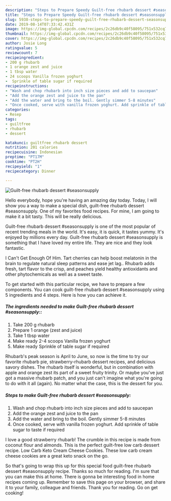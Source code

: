 ```yaml
---
description: "Steps to Prepare Speedy Guilt-free rhubarb dessert #seasonsupply"
title: "Steps to Prepare Speedy Guilt-free rhubarb dessert #seasonsupply"
slug: 5938-steps-to-prepare-speedy-guilt-free-rhubarb-dessert-seasonsupply
date: 2019-08-14T07:33:42.431Z
image: https://img-global.cpcdn.com/recipes/2c26db9c40f58095/751x532cq70/guilt-free-rhubarb-dessert-seasonsupply-recipe-main-photo.jpg
thumbnail: https://img-global.cpcdn.com/recipes/2c26db9c40f58095/751x532cq70/guilt-free-rhubarb-dessert-seasonsupply-recipe-main-photo.jpg
cover: https://img-global.cpcdn.com/recipes/2c26db9c40f58095/751x532cq70/guilt-free-rhubarb-dessert-seasonsupply-recipe-main-photo.jpg
author: Josie Long
ratingvalue: 5
reviewcount: 7
recipeingredient:
- 200 g rhubarb
- 1 orange zest and juice
- 1 tbsp water
- 24 scoops Vanilla frozen yoghurt
-  Sprinkle of table sugar if required
recipeinstructions:
- "Wash and chop rhubarb into inch size pieces and add to saucepan"
- "Add the orange zest and juice to the pan"
- "Add the water and bring to the boil. Gently simmer 5-8 minutes"
- "Once cooked, serve with vanilla frozen yoghurt. Add sprinkle of table sugar to taste if required"
categories:
- Resep
tags:
- guiltfree
- rhubarb
- dessert

katakunci: guiltfree rhubarb dessert
nutrition: 201 calories
recipecuisine: Indonesian
preptime: "PT17M"
cooktime: "PT2H"
recipeyield: "1"
recipecategory: Dinner

---
```



![Guilt-free rhubarb dessert #seasonsupply](https://img-global.cpcdn.com/recipes/2c26db9c40f58095/751x532cq70/guilt-free-rhubarb-dessert-seasonsupply-recipe-main-photo.jpg)

Hello everybody, hope you're having an amazing day today. Today, I will show you a way to make a special dish, guilt-free rhubarb dessert #seasonsupply. One of my favorites food recipes. For mine, I am going to make it a bit tasty. This will be really delicious.

Guilt-free rhubarb dessert #seasonsupply is one of the most popular of recent trending meals in the world. It's easy, it is quick, it tastes yummy. It's enjoyed by millions every day. Guilt-free rhubarb dessert #seasonsupply is something that I have loved my entire life. They are nice and they look fantastic.

I Can&#39;t Get Enough Of Him. Tart cherries can help boost melatonin in the brain to regulate natural sleep patterns and ease jet lag.. Rhubarb adds fresh, tart flavor to the crisp, and peaches yield healthy antioxidants and other phytochemicals as well as a sweet taste.


To get started with this particular recipe, we have to prepare a few components. You can cook guilt-free rhubarb dessert #seasonsupply using 5 ingredients and 4 steps. Here is how you can achieve it.

##### The ingredients needed to make Guilt-free rhubarb dessert #seasonsupply::

1. Take 200 g rhubarb
1. Prepare 1 orange (zest and juice)
1. Take 1 tbsp water
1. Make ready 2-4 scoops Vanilla frozen yoghurt
1. Make ready  Sprinkle of table sugar if required


Rhubarb&#39;s peak season is April to June, so now is the time to try our favorite rhubarb pie, strawberry-rhubarb dessert recipes, and delicious savory dishes. The rhubarb itself is wonderful, but in combination with apple and orange zest its part of a sweet fruity trinity. Or maybe you&#39;ve just got a massive rhubarb patch, and you just can&#39;t imagine what you&#39;re going to do with it all (again). No matter what the case, this is the dessert for you. 

##### Steps to make Guilt-free rhubarb dessert #seasonsupply:

1. Wash and chop rhubarb into inch size pieces and add to saucepan
1. Add the orange zest and juice to the pan
1. Add the water and bring to the boil. Gently simmer 5-8 minutes
1. Once cooked, serve with vanilla frozen yoghurt. Add sprinkle of table sugar to taste if required


I love a good strawberry rhubarb! The crumble in this recipe is made from coconut flour and almonds. This is the perfect guilt-free low carb dessert recipe. Low Carb Keto Cream Cheese Cookies. These low carb cream cheese cookies are a great keto snack on the go. 

So that's going to wrap this up for this special food guilt-free rhubarb dessert #seasonsupply recipe. Thanks so much for reading. I'm sure that you can make this at home. There is gonna be interesting food in home recipes coming up. Remember to save this page on your browser, and share it to your family, colleague and friends. Thank you for reading. Go on get cooking!
